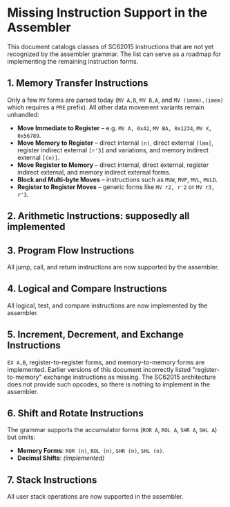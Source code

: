 # Missing Instruction Support in the Assembler

This document catalogs classes of SC62015 instructions that are not yet recognized by the assembler grammar. The list can serve as a roadmap for implementing the remaining instruction forms.

## 1. Memory Transfer Instructions
Only a few `MV` forms are parsed today (`MV A,B`, `MV B,A`, and `MV (imem),(imem)` which requires a `PRE` prefix). All other data movement variants remain unhandled:

- **Move Immediate to Register** – e.g. `MV A, 0x42`, `MV BA, 0x1234`, `MV X, 0x56789`.
- **Move Memory to Register** – direct internal `(n)`, direct external `[lmn]`, register indirect external `[r'3]` and variations, and memory indirect external `[(n)]`.
- **Move Register to Memory** – direct internal, direct external, register indirect external, and memory indirect external forms.
- **Block and Multi-byte Moves** – instructions such as `MVW`, `MVP`, `MVL`, `MVLD`.
- **Register to Register Moves** – generic forms like `MV r2, r'2` or `MV r3, r'3`.

## 2. Arithmetic Instructions: supposedly all implemented

## 3. Program Flow Instructions
All jump, call, and return instructions are now supported by the assembler.

## 4. Logical and Compare Instructions
All logical, test, and compare instructions are now implemented by the assembler.

## 5. Increment, Decrement, and Exchange Instructions
`EX A,B`, register-to-register forms, and memory-to-memory forms are implemented.
Earlier versions of this document incorrectly listed "register-to-memory"
exchange instructions as missing. The SC62015 architecture does not provide
such opcodes, so there is nothing to implement in the assembler.

## 6. Shift and Rotate Instructions
The grammar supports the accumulator forms (`ROR A`, `ROL A`, `SHR A`, `SHL A`) but omits:

- **Memory Forms**: `ROR (n)`, `ROL (n)`, `SHR (n)`, `SHL (n)`.
- **Decimal Shifts**: *(implemented)*

## 7. Stack Instructions
All user stack operations are now supported in the assembler.

